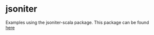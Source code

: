 # jsoniter
Examples using the jsoniter-scala package. This package can be found [here]('https://github.com/plokhotnyuk/jsoniter-scala/')
